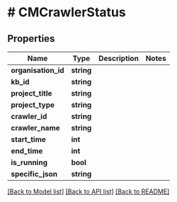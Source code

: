 # # CMCrawlerStatus

## Properties

Name | Type | Description | Notes
------------ | ------------- | ------------- | -------------
**organisation_id** | **string** |  |
**kb_id** | **string** |  |
**project_title** | **string** |  |
**project_type** | **string** |  |
**crawler_id** | **string** |  |
**crawler_name** | **string** |  |
**start_time** | **int** |  |
**end_time** | **int** |  |
**is_running** | **bool** |  |
**specific_json** | **string** |  |

[[Back to Model list]](../../README.md#models) [[Back to API list]](../../README.md#endpoints) [[Back to README]](../../README.md)
